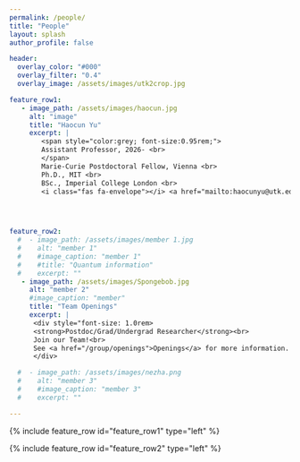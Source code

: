```yaml
---
permalink: /people/
title: "People"
layout: splash
author_profile: false

header:
  overlay_color: "#000"
  overlay_filter: "0.4"
  overlay_image: /assets/images/utk2crop.jpg

feature_row1:
   - image_path: /assets/images/haocun.jpg
     alt: "image"
     title: "Haocun Yu"
     excerpt: |
        <span style="color:grey; font-size:0.95rem;">
        Assistant Professor, 2026- <br>
        </span>
        Marie-Curie Postdoctoral Fellow, Vienna <br>
        Ph.D., MIT <br>
        BSc., Imperial College London <br>
        <i class="fas fa-envelope"></i> <a href="mailto:haocunyu@utk.edu">haocunyu@utk.edu</a>


        

feature_row2:
  #  - image_path: /assets/images/member 1.jpg
  #    alt: "member 1"
  #    #image_caption: "member 1"
  #    #title: "Quantum information"
  #    excerpt: ""
   - image_path: /assets/images/Spongebob.jpg
     alt: "member 2"
     #image_caption: "member"
     title: "Team Openings"
     excerpt: |
      <div style="font-size: 1.0rem>
      <strong>Postdoc/Grad/Undergrad Researcher</strong><br>
      Join our Team!<br>
      See <a href="/group/openings">Openings</a> for more information.
      </div>

  #  - image_path: /assets/images/nezha.png
  #    alt: "member 3"
  #    #image_caption: "member 3"
  #    excerpt: ""

---
```


{% include feature_row id="feature_row1" type="left" %}

{% include feature_row id="feature_row2" type="left" %}

